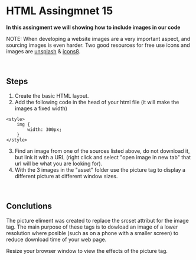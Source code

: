 # HTML Assingmnet 15

**In this assingment we will showing how to include images in our code**

NOTE: When developing a website images are a very important aspect, and sourcing images is even harder. Two good resources for free use icons and images are [unsplash](https://unsplash.com) & [icons8](https://icons8.com).

<br>

## Steps

1. Create the basic HTML layout.
2. Add the following code in the head of your html file (it will make the images a fixed width)
```
<style>
    img {
        width: 300px;
    }
</style>
```
3. Find an image from one of the sources listed above, do not download it, but link it with a URL (right click and select "open image in new tab" that url will be what you are looking for).
4. With the 3 images in the "asset" folder use the picture tag to display a different picture at different window sizes.

<br>

## Conclutions

The picture eliment was created to replace the srcset attribut for the image tag. The main purpose of these tags is to dowload an image of a lower resolution where posible (such as on a phone with a smaller screen) to reduce download time of your web page.

Resize your browser window to view the effects of the picture tag.